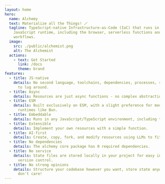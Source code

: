 ```yaml
---
layout: home
hero:
  name: Alchemy
  text: Materialize all the Things! 🪄
  tagline: TypeScript-native Infrastructure-as-Code (IaC) that runs in any
    JavaScript runtime, including the browser, serverless functions and durable
    workflows.
  image:
    src: ./public/alchemist.png
    alt: The Alchemist
  actions:
    - text: Get Started
      link: /docs
      theme: brand
features:
  - title: JS-native
    details: No second language, toolchains, dependencies, processes, services, etc.
      to lug around.
  - title: Async
    details: Resources are just async functions - no complex abstraction to learn.
  - title: ESM
    details: Built exclusively on ESM, with a slight preference for modern JS
      runtimes like Bun.
  - title: Embeddable
    details: Runs in any JavaScript/TypeScript environment, including the browser!
  - title: Extensible
    details: Implement your own resources with a simple function.
  - title: AI-first
    details: Create, copy, fork, and modify resources using LLMs to fit your needs.
  - title: No dependencies
    details: The alchemy core package has 0 required dependencies.
  - title: No service
    details: State files are stored locally in your project for easy inspection and
      version control.
  - title: No strong opinions
    details: Structure your codebase however you want, store state anywhere - we
      don't care!
---
```

